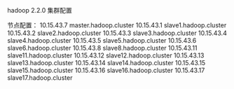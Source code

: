 ﻿
hadoop 2.2.0 集群配置

节点配置：
10.15.43.7 master.hadoop.cluster 
10.15.43.1 slave1.hadoop.cluster 
10.15.43.2 slave2.hadoop.cluster 
10.15.43.3 slave3.hadoop.cluster 
10.15.43.4 slave4.hadoop.cluster 
10.15.43.5 slave5.hadoop.cluster 
10.15.43.6 slave6.hadoop.cluster 
10.15.43.8 slave8.hadoop.cluster 
10.15.43.11 slave11.hadoop.cluster 
10.15.43.12 slave12.hadoop.cluster 
10.15.43.13 slave13.hadoop.cluster 
10.15.43.14 slave14.hadoop.cluster 
10.15.43.15 slave15.hadoop.cluster 
10.15.43.16 slave16.hadoop.cluster 
10.15.43.17 slave17.hadoop.cluster 


